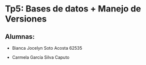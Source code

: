 # Tp5: Bases de datos + Manejo de Versiones


## **Alumnas:**

* Bianca Jocelyn Soto Acosta 62535

* Carmela García Silva Caputo 
